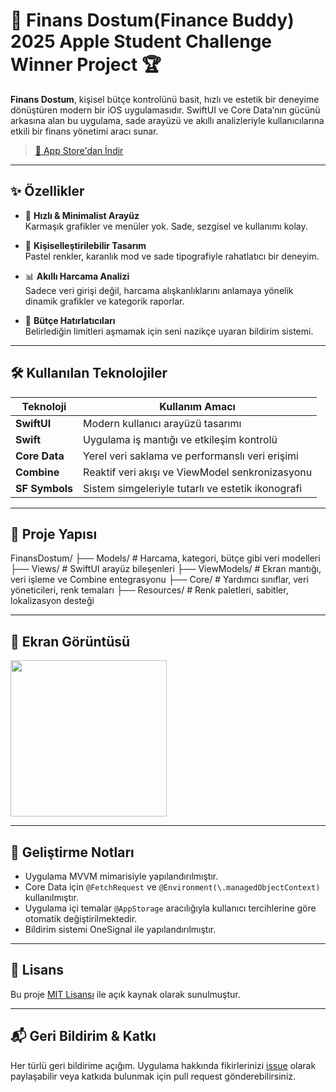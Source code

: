 # 💸 Finans Dostum(Finance Buddy) 2025 Apple Student Challenge Winner Project 🏆

**Finans Dostum**, kişisel bütçe kontrolünü basit, hızlı ve estetik bir deneyime dönüştüren modern bir iOS uygulamasıdır. SwiftUI ve Core Data’nın gücünü arkasına alan bu uygulama, sade arayüzü ve akıllı analizleriyle kullanıcılarına etkili bir finans yönetimi aracı sunar.


> [📲 App Store'dan İndir](https://apps.apple.com/tr/app/finans-dostum/id6741549762) 

---

## ✨ Özellikler

- 🔄 **Hızlı & Minimalist Arayüz**  
  Karmaşık grafikler ve menüler yok. Sade, sezgisel ve kullanımı kolay.

- 🎨 **Kişiselleştirilebilir Tasarım**  
  Pastel renkler, karanlık mod ve sade tipografiyle rahatlatıcı bir deneyim.

- 📊 **Akıllı Harcama Analizi**  
  Sadece veri girişi değil, harcama alışkanlıklarını anlamaya yönelik dinamik grafikler ve kategorik raporlar.

- 🔔 **Bütçe Hatırlatıcıları**  
  Belirlediğin limitleri aşmamak için seni nazikçe uyaran bildirim sistemi.

---

## 🛠️ Kullanılan Teknolojiler

| Teknoloji          | Kullanım Amacı                                      |
|--------------------|-----------------------------------------------------|
| **SwiftUI**        | Modern kullanıcı arayüzü tasarımı                   |
| **Swift**          | Uygulama iş mantığı ve etkileşim kontrolü           |
| **Core Data**      | Yerel veri saklama ve performanslı veri erişimi     |
| **Combine**        | Reaktif veri akışı ve ViewModel senkronizasyonu     |
| **SF Symbols**     | Sistem simgeleriyle tutarlı ve estetik ikonografi   |

---

## 🧩 Proje Yapısı
FinansDostum/
├── Models/          # Harcama, kategori, bütçe gibi veri modelleri
├── Views/           # SwiftUI arayüz bileşenleri
├── ViewModels/      # Ekran mantığı, veri işleme ve Combine entegrasyonu
├── Core/            # Yardımcı sınıflar, veri yöneticileri, renk temaları
├── Resources/       # Renk paletleri, sabitler, lokalizasyon desteği

---

## 📸 Ekran Görüntüsü

<p float="left">
  <img src="https://github.com/user-attachments/assets/eb23c85d-ae59-4ab2-8ca9-08910556013e" width="250"/>
</p>

---

## 🚧 Geliştirme Notları

- Uygulama MVVM mimarisiyle yapılandırılmıştır.
- Core Data için `@FetchRequest` ve `@Environment(\.managedObjectContext)` kullanılmıştır.
- Uygulama içi temalar `@AppStorage` aracılığıyla kullanıcı tercihlerine göre otomatik değiştirilmektedir.
- Bildirim sistemi OneSignal ile yapılandırılmıştır.

---

## 📄 Lisans

Bu proje [MIT Lisansı](LICENSE) ile açık kaynak olarak sunulmuştur.

---

## 📬 Geri Bildirim & Katkı

Her türlü geri bildirime açığım. Uygulama hakkında fikirlerinizi [issue](https://github.com/senin-kullanici-adin/FinansDostum/issues) olarak paylaşabilir veya katkıda bulunmak için pull request gönderebilirsiniz.
